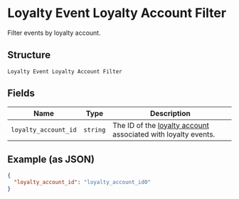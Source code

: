 
# Loyalty Event Loyalty Account Filter

Filter events by loyalty account.

## Structure

`Loyalty Event Loyalty Account Filter`

## Fields

| Name | Type | Description |
|  --- | --- | --- |
| `loyalty_account_id` | `string` | The ID of the [loyalty account](#type-LoyaltyAccount) associated with loyalty events. |

## Example (as JSON)

```json
{
  "loyalty_account_id": "loyalty_account_id0"
}
```

